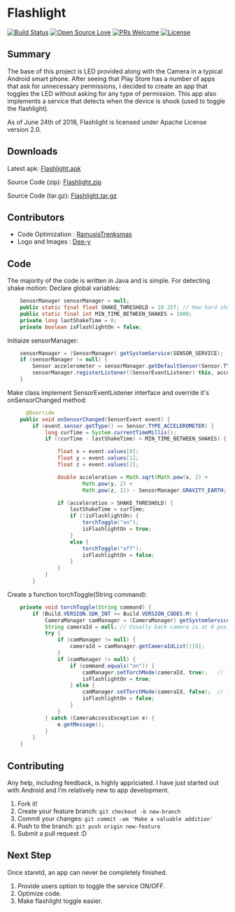 # Flashlight

[![Build Status](https://semaphoreapp.com/api/v1/projects/d4cca506-99be-44d2-b19e-176f36ec8cf1/128505/badge.svg)](https://nachiketavadera.github.io/Flashlight)
[![Open Source Love](https://badges.frapsoft.com/os/v2/open-source.svg?v=102)](https://github.com/NachiketaVadera/Flashlight)
[![PRs Welcome](https://img.shields.io/badge/PRs-welcome-brightgreen.svg?style=flat-square)](http://makeapullrequest.com)
[![License](https://img.shields.io/badge/License-Apache%202.0-blue.svg)](https://opensource.org/licenses/Apache-2.0)

## Summary

The base of this project is LED provided along with the Camera in a typical Android smart phone. After seeing that Play Store has a number of apps that ask for unnecessary permissions, I decided to create an app that toggles the LED without asking for any type of permission. This app also implements a service that detects when the device is shook (used to toggle the flashlight). 

As of June 24th of 2018, Flashlight is licensed under Apache License version 2.0.

## Downloads

Latest apk:
[Flashlight.apk](https://github.com/NachiketaVadera/Flashlight/releases/download/v1.5/Flashlight-v1.5.apk)

Source Code (zip):
[Flashlight.zip](https://github.com/NachiketaVadera/Flashlight/archive/v1.5.zip)

Source Code (tar.gz):
[Flashlight.tar.gz](https://github.com/NachiketaVadera/Flashlight/archive/v1.5.tar.gz)

## Contributors

* Code Optimization : [RamusisTrenksmas](https://github.com/RamusisTrenksmas)
* Logo and Images : [Dee-y](https://github.com/dee-y)

## Code

The majority of the code is written in Java and is simple. For detecting shake motion:
Declare global variables:

```java
    SensorManager sensorManager = null;
    public static final float SHAKE_THRESHOLD = 10.25f; // How hard should user shake to invoke the service
    public static final int MIN_TIME_BETWEEN_SHAKES = 1000;
    private long lastShakeTime = 0;
    private boolean isFlashlightOn = false;
```

Initiaize sensorManager:

```java
    sensorManager = (SensorManager) getSystemService(SENSOR_SERVICE);
    if (sensorManager != null) {
        Sensor accelerometer = sensorManager.getDefaultSensor(Sensor.TYPE_ACCELEROMETER);
        sensorManager.registerListener((SensorEventListener) this, accelerometer, SensorManager.SENSOR_DELAY_NORMAL);
    }
```

Make class implement SensorEventListener interface and override it's onSensorChanged method:

```java
      @Override
    public void onSensorChanged(SensorEvent event) {
        if (event.sensor.getType() == Sensor.TYPE_ACCELEROMETER) {
            long curTime = System.currentTimeMillis();
            if ((curTime - lastShakeTime) > MIN_TIME_BETWEEN_SHAKES) {

                float x = event.values[0];
                float y = event.values[1];
                float z = event.values[2];

                double acceleration = Math.sqrt(Math.pow(x, 2) +
                        Math.pow(y, 2) +
                        Math.pow(z, 2)) - SensorManager.GRAVITY_EARTH;

                if (acceleration > SHAKE_THRESHOLD) {
                    lastShakeTime = curTime;
                    if (!isFlashlightOn) {
                        torchToggle("on");
                        isFlashlightOn = true;
                    }
                    else {
                        torchToggle("off");
                        isFlashlightOn = false;
                    }
                }
            }
        }
```

Create a function torchToggle(String command):

```java
    private void torchToggle(String command) {
        if (Build.VERSION.SDK_INT >= Build.VERSION_CODES.M) {
            CameraManager camManager = (CameraManager) getSystemService(Context.CAMERA_SERVICE);
            String cameraId = null; // Usually back camera is at 0 position.
            try {
                if (camManager != null) {
                    cameraId = camManager.getCameraIdList()[0];
                }
                if (camManager != null) {
                    if (command.equals("on")) {
                        camManager.setTorchMode(cameraId, true);   // Turn ON
                        isFlashlightOn = true;
                    } else {
                        camManager.setTorchMode(cameraId, false);  // Turn OFF
                        isFlashlightOn = false;
                    }
                }
            } catch (CameraAccessException e) {
                e.getMessage();
            }
        }
    }
```

## Contributing

Any help, including feedback, is highly appriciated. I have just started out with Android and I’m relatively new to app development.

1. Fork it!
2. Create your feature branch: `git checkout -b new-branch`
3. Commit your changes: `git commit -am 'Make a valuable addition'`
4. Push to the branch: `git push origin new-feature`
5. Submit a pull request :D

## Next Step

Once staretd, an app can never be completely finished. 

1. Provide users option to toggle the service ON/OFF.
2. Optimize code.
3. Make flashlight toggle easier.
